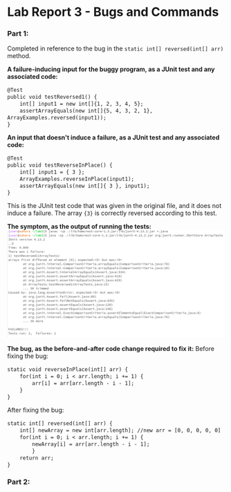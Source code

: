 
# Lab Report 3 - Bugs and Commands

### Part 1:

Completed in reference to the bug in the `static int[] reversed(int[] arr)` method.

**A failure-inducing input for the buggy program, as a JUnit test and any associated code:**
```
@Test
public void testReversed1() {
	int[] input1 = new int[]{1, 2, 3, 4, 5};
	assertArrayEquals(new int[]{5, 4, 3, 2, 1}, ArrayExamples.reversed(input1));
}
```

**An input that doesn't induce a failure, as a JUnit test and any associated code:**
```
@Test 
public void testReverseInPlace() {
	int[] input1 = { 3 };
	ArrayExamples.reverseInPlace(input1);
	assertArrayEquals(new int[]{ 3 }, input1);
}
```
This is the JUnit test code that was given in the original file, and it does not induce a failure. The array `{3}` is correctly reversed according to this test.

**The symptom, as the output of running the tests:**
![](Symptom.png)


**The bug, as the before-and-after code change required to fix it:**
Before fixing the bug:
```
static void reverseInPlace(int[] arr) {
	for(int i = 0; i < arr.length; i += 1) {
		arr[i] = arr[arr.length - i - 1];
	}
}
```

After fixing the bug:
```
static int[] reversed(int[] arr) {
	int[] newArray = new int[arr.length]; //new arr = [0, 0, 0, 0, 0]
	for(int i = 0; i < arr.length; i += 1) {
		newArray[i] = arr[arr.length - i - 1];
    	}
	return arr;
}
```

### Part 2:
